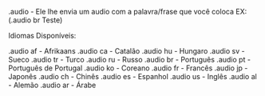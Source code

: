 .audio - Ele lhe envia um audio com a palavra/frase que você coloca EX: (.audio br Teste)
          
Idiomas Disponíveis:
          
.audio af - Afrikaans
.audio ca - Catalão
.audio hu - Hungaro
.audio sv - Sueco
.audio tr - Turco
.audio ru - Russo
.audio br - Português
.audio pt - Português de Portugal
.audio ko - Coreano
.audio fr - Francês
.audio jp - Japonês
.audio ch - Chinês
.audio es - Espanhol
.audio us - Inglês
.audio al - Alemão
.audio ar - Árabe